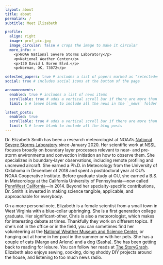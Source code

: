 ```yaml
---
layout: about
title: about
permalink: /
subtitle: Meet Elizabeth

profile:
  align: right
  image: prof_pic.jpg
  image_circular: false # crops the image to make it circular
  more_info: >
    <p>NOAA National Severe Storms Laboratory</p>
    <p>National Weather Center</p>
    <p>120 David L Boren Blvd.</p>
    <p>Norman, OK, 73072</p>

selected_papers: true # includes a list of papers marked as "selected={true}"
social: true # includes social icons at the bottom of the page

announcements:
  enabled: true # includes a list of news items
  scrollable: true # adds a vertical scroll bar if there are more than 3 news items
  limit: 5 # leave blank to include all the news in the `_news` folder

latest_posts:
  enabled: true
  scrollable: true # adds a vertical scroll bar if there are more than 3 new posts items
  limit: 3 # leave blank to include all the blog posts
---
```


Dr. Elizabeth Smith has been a research meteorologist at NOAA’s [National Severe Storms Laboratory](https://www.nssl.noaa.gov/) since January 2020. Her scientific work at NSSL focuses broadly on boundary layer processes relevant to near- and pre-storm environments and convection initiation an how to observe them. She specializes in boundary-layer observations, including remote profiling and uncrewed aircraft.  She earned a Ph.D. in Meteorology from the University of Oklahoma in December of 2018 and spent a postdoctoral year at OU’s NOAA Cooperative Institute. Before graduate study at OU, she earned a B.S. in Meteorology at the California University of Pennsylvania—now called [PennWest California](https://www.pennwest.edu/)—in 2014. Beyond her specialty-specific contributions, Dr. Smith is invested in making science tangible, applicable, and approachable for everybody.

 On a more personal note, Elizabeth is a female scientist from a small town in West Virginia with a blue-collar upbringing. She is a first generation college graduate. Her significant-other, Chris is also a meteorologist, which makes for interesting debate at times. Thankfully they work on different topics. If she's not in the office or in the field, you can sometimes find her volunteering at the [National Weather Museum and Science Center](https://nationalweathermuseum.com/), or hanging out at home in her pool in the summer or with her pets. She has a couple of cats (Margo and Arlene) and a dog (Sasha). She has been getting back to reading for leisure. You can follow her reads at [The StoryGraph](https://app.thestorygraph.com/profile/eeeeelizzzzz). Elizabeth also enjoys sewing, cooking, doing shoddy DIY projects around the house, and listening to too much news radio.